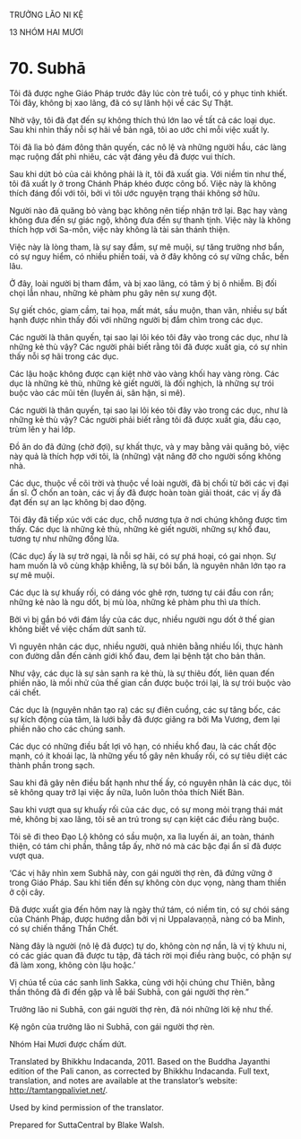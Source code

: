 TRƯỞNG LÃO NI KỆ

13 NHÓM HAI MƯƠI

# 70\. Subhā

Tôi đã được nghe Giáo Pháp trước đây lúc còn trẻ tuổi, có y phục tinh khiết. Tôi đây, không bị xao lãng, đã có sự lãnh hội về các Sự Thật.

Nhờ vậy, tôi đã đạt đến sự không thích thú lớn lao về tất cả các loại dục. Sau khi nhìn thấy nỗi sợ hãi về bản ngã, tôi ao ước chỉ mỗi việc xuất ly.

Tôi đã lìa bỏ đám đông thân quyến, các nô lệ và những người hầu, các làng mạc ruộng đất phì nhiêu, các vật đáng yêu đã được vui thích.

Sau khi dứt bỏ của cải không phải là ít, tôi đã xuất gia. Với niềm tin như thế, tôi đã xuất ly ở trong Chánh Pháp khéo được công bố. Việc này là không thích đáng đối với tôi, bởi vì tôi ước nguyện trạng thái không sở hữu.

Người nào đã quăng bỏ vàng bạc không nên tiếp nhận trở lại. Bạc hay vàng không đưa đến sự giác ngộ, không đưa đến sự thanh tịnh. Việc này là không thích hợp với Sa-môn, việc này không là tài sản thánh thiện.

Việc này là lòng tham, là sự say đắm, sự mê muội, sự tăng trưởng nhơ bẩn, có sự nguy hiểm, có nhiều phiền toái, và ở đây không có sự vững chắc, bền lâu.

Ở đây, loài người bị tham đắm, và bị xao lãng, có tâm ý bị ô nhiễm. Bị đối chọi lẫn nhau, những kẻ phàm phu gây nên sự xung đột.

Sự giết chóc, giam cầm, tai họa, mất mát, sầu muộn, than vãn, nhiều sự bất hạnh được nhìn thấy đối với những người bị đắm chìm trong các dục.

Các người là thân quyến, tại sao lại lôi kéo tôi đây vào trong các dục, như là những kẻ thù vậy? Các người phải biết rằng tôi đã được xuất gia, có sự nhìn thấy nỗi sợ hãi trong các dục.

Các lậu hoặc không được cạn kiệt nhờ vào vàng khối hay vàng ròng. Các dục là những kẻ thù, những kẻ giết người, là đối nghịch, là những sự trói buộc vào các mũi tên (luyến ái, sân hận, si mê).

Các người là thân quyến, tại sao lại lôi kéo tôi đây vào trong các dục, như là những kẻ thù vậy? Các người phải biết rằng tôi đã được xuất gia, đầu cạo, trùm lên y hai lớp.

Đồ ăn do đã đứng (chờ đợi), sự khất thực, và y may bằng vải quăng bỏ, việc này quả là thích hợp với tôi, là (những) vật nâng đỡ cho người sống không nhà.

Các dục, thuộc về cõi trời và thuộc về loài người, đã bị chối từ bởi các vị đại ẩn sĩ. Ở chốn an toàn, các vị ấy đã được hoàn toàn giải thoát, các vị ấy đã đạt đến sự an lạc không bị dao động.

Tôi đây đã tiếp xúc với các dục, chỗ nương tựa ở nơi chúng không được tìm thấy. Các dục là những kẻ thù, những kẻ giết người, những sự khổ đau, tương tự như những đống lửa.

(Các dục) ấy là sự trở ngại, là nỗi sợ hãi, có sự phá hoại, có gai nhọn. Sự ham muốn là vô cùng khập khiễng, là sự bôi bẩn, là nguyên nhân lớn tạo ra sự mê muội.

Các dục là sự khuấy rối, có dáng vóc ghê rợn, tương tự cái đầu con rắn; những kẻ nào là ngu dốt, bị mù lòa, những kẻ phàm phu thì ưa thích.

Bởi vì bị gắn bó với đám lầy của các dục, nhiều người ngu dốt ở thế gian không biết về việc chấm dứt sanh tử.

Vì nguyên nhân các dục, nhiều người, quả nhiên bằng nhiều lối, thực hành con đường dẫn đến cảnh giới khổ đau, đem lại bệnh tật cho bản thân.

Như vậy, các dục là sự sản sanh ra kẻ thù, là sự thiêu đốt, liên quan đến phiền não, là mồi nhử của thế gian cần được buộc trói lại, là sự trói buộc vào cái chết.

Các dục là (nguyên nhân tạo ra) các sự điên cuồng, các sự tâng bốc, các sự kích động của tâm, là lưới bẫy đã được giăng ra bởi Ma Vương, đem lại phiền não cho các chúng sanh.

Các dục có những điều bất lợi vô hạn, có nhiều khổ đau, là các chất độc mạnh, có ít khoái lạc, là những yếu tố gây nên khuấy rối, có sự tiêu diệt các thành phần trong sạch.

Sau khi đã gây nên điều bất hạnh như thế ấy, có nguyên nhân là các dục, tôi sẽ không quay trở lại việc ấy nữa, luôn luôn thỏa thích Niết Bàn.

Sau khi vượt qua sự khuấy rối của các dục, có sự mong mỏi trạng thái mát mẻ, không bị xao lãng, tôi sẽ an trú trong sự cạn kiệt các điều ràng buộc.

Tôi sẽ đi theo Đạo Lộ không có sầu muộn, xa lìa luyến ái, an toàn, thánh thiện, có tám chi phần, thẳng tắp ấy, nhờ nó mà các bậc đại ẩn sĩ đã được vượt qua.

‘Các vị hãy nhìn xem Subhā này, con gái người thợ rèn, đã đứng vững ở trong Giáo Pháp. Sau khi tiến đến sự không còn dục vọng, nàng tham thiền ở cội cây.

Đã được xuất gia đến hôm nay là ngày thứ tám, có niềm tin, có sự chói sáng của Chánh Pháp, được hướng dẫn bởi vị ni Uppalavaṇṇā, nàng có ba Minh, có sự chiến thắng Thần Chết.

Nàng đây là người (nô lệ đã được) tự do, không còn nợ nần, là vị tỳ khưu ni, có các giác quan đã được tu tập, đã tách rời mọi điều ràng buộc, có phận sự đã làm xong, không còn lậu hoặc.’

Vị chúa tể của các sanh linh Sakka, cùng với hội chúng chư Thiên, bằng thần thông đã đi đến gặp và lễ bái Subhā, con gái người thợ rèn.”

Trưởng lão ni Subhā, con gái người thợ rèn, đã nói những lời kệ như thế.

Kệ ngôn của trưởng lão ni Subhā, con gái người thợ rèn.

Nhóm Hai Mươi được chấm dứt.

Translated by Bhikkhu Indacanda, 2011. Based on the Buddha Jayanthi edition of the Pali canon, as corrected by Bhikkhu Indacanda. Full text, translation, and notes are available at the translator’s website: http://tamtangpaliviet.net/.

Used by kind permission of the translator.

Prepared for SuttaCentral by Blake Walsh.